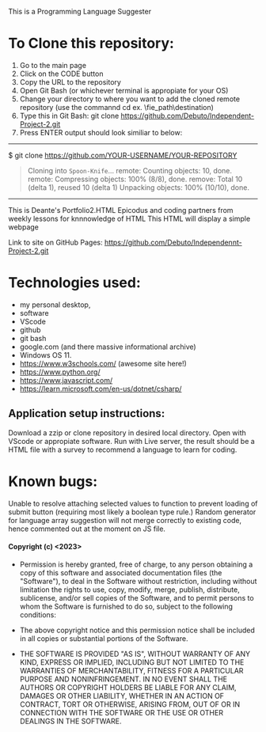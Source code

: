 This is a Programming Language Suggester

# To Clone this repository:

1. Go to the main page
2. Click on the CODE button
3. Copy the URL to the repository
4. Open Git Bash (or whichever terminal is appropiate for your OS)
5. Change your directory to where you want to add the cloned remote repository (use the commannd cd ex. \fie_path\destination)
6. Type this in Git Bash: git clone https://github.com/Debuto/Independent-Project-2.git
7. Press ENTER output should look similiar to below:

---
$ git clone https://github.com/YOUR-USERNAME/YOUR-REPOSITORY
> Cloning into `Spoon-Knife`...
> remote: Counting objects: 10, done.
> remote: Compressing objects: 100% (8/8), done.
> remove: Total 10 (delta 1), reused 10 (delta 1)
> Unpacking objects: 100% (10/10), done.
---

This is Deante's Portfolio2.HTML
Epicodus and coding partners from weekly lessons for knnnowledge of HTML
This HTML will display a simple webpage

Link to site on GitHub Pages: https://github.com/Debuto/Independennt-Project-2.git

# Technologies used: 
- my personal desktop, 
- software 
- VScode
- github
- git bash
- google.com (and there massive informational archive)
- Windows OS 11.
- https://www.w3schools.com/ (awesome site here!)
- https://www.python.org/ 
- https://www.javascript.com/
- https://learn.microsoft.com/en-us/dotnet/csharp/

## Application setup instructions: 

Download a zzip or clone repository in desired local directory. Open with VScode or appropiate software. Run with Live server, the result should be a HTML file with a survey to recommend a language to learn for coding. 

# Known bugs:

Unable to resolve attaching selected values to function to prevent loading of submit button (requiring most likely a boolean type rule.) Random generator for language array suggestion will not merge correctly to existing code, hence commented out at the moment on JS file.

#### Copyright (c) <2023> <Deante Cacatian>

- Permission is hereby granted, free of charge, to any person obtaining a copy
of this software and associated documentation files (the "Software"), to deal
in the Software without restriction, including without limitation the rights
to use, copy, modify, merge, publish, distribute, sublicense, and/or sell
copies of the Software, and to permit persons to whom the Software is
furnished to do so, subject to the following conditions:

- The above copyright notice and this permission notice shall be included in all
copies or substantial portions of the Software.

- THE SOFTWARE IS PROVIDED "AS IS", WITHOUT WARRANTY OF ANY KIND, EXPRESS OR
IMPLIED, INCLUDING BUT NOT LIMITED TO THE WARRANTIES OF MERCHANTABILITY,
FITNESS FOR A PARTICULAR PURPOSE AND NONINFRINGEMENT. IN NO EVENT SHALL THE
AUTHORS OR COPYRIGHT HOLDERS BE LIABLE FOR ANY CLAIM, DAMAGES OR OTHER
LIABILITY, WHETHER IN AN ACTION OF CONTRACT, TORT OR OTHERWISE, ARISING FROM,
OUT OF OR IN CONNECTION WITH THE SOFTWARE OR THE USE OR OTHER DEALINGS IN THE
SOFTWARE.